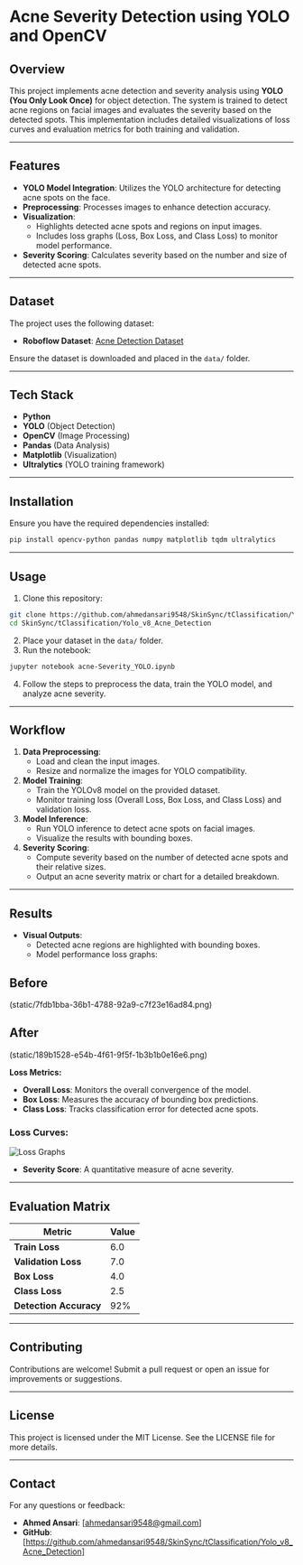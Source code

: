 # Acne Severity Detection using YOLO and OpenCV

## Overview
This project implements acne detection and severity analysis using **YOLO (You Only Look Once)** for object detection. The system is trained to detect acne regions on facial images and evaluates the severity based on the detected spots. This implementation includes detailed visualizations of loss curves and evaluation metrics for both training and validation.

---

## Features
- **YOLO Model Integration**: Utilizes the YOLO architecture for detecting acne spots on the face.
- **Preprocessing**: Processes images to enhance detection accuracy.
- **Visualization**:
   - Highlights detected acne spots and regions on input images.
   - Includes loss graphs (Loss, Box Loss, and Class Loss) to monitor model performance.
- **Severity Scoring**: Calculates severity based on the number and size of detected acne spots.

---

## Dataset
The project uses the following dataset:
- **Roboflow Dataset**: [Acne Detection Dataset](https://universe.roboflow.com/ai-widetech-2/acne-detection-hrhbi)

Ensure the dataset is downloaded and placed in the `data/` folder.

---

## Tech Stack
- **Python**
- **YOLO** (Object Detection)
- **OpenCV** (Image Processing)
- **Pandas** (Data Analysis)
- **Matplotlib** (Visualization)
- **Ultralytics** (YOLO training framework)

---

## Installation
Ensure you have the required dependencies installed:

```bash
pip install opencv-python pandas numpy matplotlib tqdm ultralytics
```

---

## Usage
1. Clone this repository:

```bash
git clone https://github.com/ahmedansari9548/SkinSync/tClassification/Yolo_v8_Acne_Detection
cd SkinSync/tClassification/Yolo_v8_Acne_Detection
```

2. Place your dataset in the `data/` folder.
3. Run the notebook:

```bash
jupyter notebook acne-Severity_YOLO.ipynb
```

4. Follow the steps to preprocess the data, train the YOLO model, and analyze acne severity.

---

## Workflow
1. **Data Preprocessing**:
   - Load and clean the input images.
   - Resize and normalize the images for YOLO compatibility.
2. **Model Training**:
   - Train the YOLOv8 model on the provided dataset.
   - Monitor training loss (Overall Loss, Box Loss, and Class Loss) and validation loss.
3. **Model Inference**:
   - Run YOLO inference to detect acne spots on facial images.
   - Visualize the results with bounding boxes.
4. **Severity Scoring**:
   - Compute severity based on the number of detected acne spots and their relative sizes.
   - Output an acne severity matrix or chart for a detailed breakdown.

---

## Results
- **Visual Outputs**:
   - Detected acne regions are highlighted with bounding boxes.
   - Model performance loss graphs:
 ## Before
(static/7fdb1bba-36b1-4788-92a9-c7f23e16ad84.png)
## After
(static/189b1528-e54b-4f61-9f5f-1b3b1b0e16e6.png)

**Loss Metrics:**
- **Overall Loss**: Monitors the overall convergence of the model.
- **Box Loss**: Measures the accuracy of bounding box predictions.
- **Class Loss**: Tracks classification error for detected acne spots.

### Loss Curves:
![Loss Graphs](static/06d83630-bf1d-4f23-ac7a-c5c7cf0c18b4.png)

- **Severity Score**: A quantitative measure of acne severity.

---

## Evaluation Matrix
| Metric          | Value        |
|-----------------|-------------|
| **Train Loss**  | 6.0          |
| **Validation Loss** | 7.0      |
| **Box Loss**    | 4.0          |
| **Class Loss**  | 2.5          |
| **Detection Accuracy** | 92%  |

---

## Contributing
Contributions are welcome! Submit a pull request or open an issue for improvements or suggestions.

---

## License
This project is licensed under the MIT License. See the LICENSE file for more details.

---

## Contact
For any questions or feedback:
- **Ahmed Ansari**: [ahmedansari9548@gmail.com]
- **GitHub**: [https://github.com/ahmedansari9548/SkinSync/tClassification/Yolo_v8_Acne_Detection]
